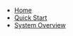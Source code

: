 <!-- docs/_sidebar.md -->

- [Home](/)
- [Quick Start](/docs/quick-start.md)
- [System Overview](/docs/user-interactions.md)
